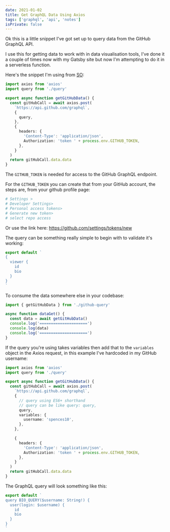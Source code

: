 ```yaml
---
date: 2021-01-02
title: Get GraphQL Data Using Axios
tags: ['graphql', 'api', 'notes']
isPrivate: false
---
```


Ok this is a little snippet I've got set up to query data from the
GitHub GraphQL API.

I use this for getting data to work with in data visualisation tools,
I've done it a couple of times now with my Gatsby site but now I'm
attempting to do it in a serverless function.

Here's the snippet I'm using from [SO]:

```ts
import axios from 'axios'
import query from './query'

export async function getGitHubData() {
  const gitHubCall = await axios.post(
    `https://api.github.com/graphql`,
    {
      query,
    },
    {
      headers: {
        'Content-Type': 'application/json',
        Authorization: 'token ' + process.env.GITHUB_TOKEN,
      },
    }
  )
  return gitHubCall.data.data
}
```

The `GITHUB_TOKEN` is needed for access to the GitHub GraphQL
endpoint.

For the `GITHUB_TOKEN` you can create that from your GitHub account,
the steps are, from your github profile page:

```bash
# Settings >
# Developer Settings>
# Personal access tokens>
# Generate new token>
# select repo access
```

Or use the link here: https://github.com/settings/tokens/new

The query can be something really simple to begin with to validate
it's working:

```ts
export default `
{
  viewer {
    id
    bio
  }
}
`
```

To consume the data somewhere else in your codebase:

```ts
import { getGitHubData } from './github-query'

async function dataGet() {
  const data = await getGitHubData()
  console.log('=====================')
  console.log(data)
  console.log('=====================')
}
```

If the query you're using takes variables then add that to the
`variables` object in the Axios request, in this example I've
hardcoded in my GitHub username:

```ts
import axios from 'axios'
import query from './query'

export async function getGitHubData() {
  const gitHubCall = await axios.post(
    `https://api.github.com/graphql`,
    {
      // query using ES6+ shorthand
      // query can be like query: query,
      query,
      variables: {
        username: 'spences10',
      },
    },

    {
      headers: {
        'Content-Type': 'application/json',
        Authorization: 'token ' + process.env.GITHUB_TOKEN,
      },
    }
  )
  return gitHubCall.data.data
}
```

The GraphQL query will look something like this:

```ts
export default `
query BIO_QUERY($username: String!) {
  user(login: $username) {
    id
    bio
  }
}
`
```

<!-- Links -->

[so]:
  https://stackoverflow.com/questions/52816623/graphql-post-request-in-axios
